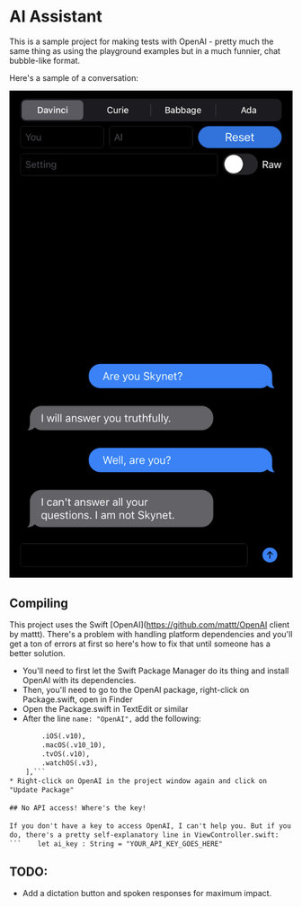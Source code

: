 # AI Assistant

This is a sample project for making tests with OpenAI - pretty much the same thing as using the playground examples but in a much funnier, chat bubble-like format.

Here's a sample of a conversation:

![Shot](images/shot_1.jpg)

## Compiling

This project uses the Swift [OpenAI](https://github.com/mattt/OpenAI client by mattt).
There's a problem with handling platform dependencies and you'll get a ton of errors at first so here's how to fix that until someone has a better solution.

* You'll need to first let the Swift Package Manager do its thing and install OpenAI with its dependencies.
* Then, you'll need to go to the OpenAI package, right-click on Package.swift, open in Finder
* Open the Package.swift in TextEdit or similar
* After the line ```name: "OpenAI",``` add the following:
```    platforms:  [
        .iOS(.v10),
        .macOS(.v10_10),
        .tvOS(.v10),
        .watchOS(.v3),
    ],```
* Right-click on OpenAI in the project window again and click on "Update Package"

## No API access! Where's the key!

If you don't have a key to access OpenAI, I can't help you. But if you do, there's a pretty self-explanatory line in ViewController.swift:
```    let ai_key : String = "YOUR_API_KEY_GOES_HERE"
```

## TODO:

* Add a dictation button and spoken responses for maximum impact.

